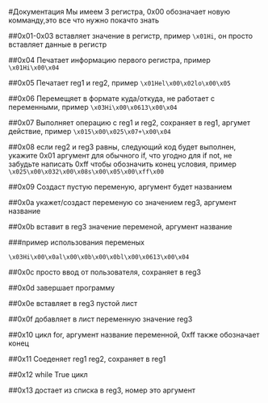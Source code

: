 #Документация
Мы имеем 3 регистра, 0x00 обозначает новую комманду,это все что нужно покачто знать

##0x01-0x03
вставляет значение в регистр, пример
`\x01Hi`, он просто вставляет данные в регистр

##0x04
Печатает информацию первого регистра, пример
`\x01Hi\x00\x04`

##0x05
Печатает reg1 и reg2, пример
`\x01Hel\x00\x02lo\x00\x05`

##0x06
Перемещяет в формате куда/откуда, не работает с переменными, пример
`\x03Hi\x00\x0613\x00\x04`

##0x07
Выполняет операцию с reg1 и reg2, сохраняет в reg1, аргумет действие, пример
`\x015\x00\x025\x07+\x00\x04`

##0x08
если reg2 и reg3 равны, следующий код будет выполнен, укажите 0x01 аргумент для обычного if, что угодно для if not, не забудьте написать 0xff чтобы обозначить конец условия, пример
`\x025\x00\x032\x00\x08s\x00\x05\x00\xff\x00`

##0x09
Создаст пустую переменую, аргумент будет названием

##0x0a
укажет/создаст переменую со значением reg3, аргумент название

##0x0b
вставит в reg3 значение переменой, аргумент название

###пример использования переменых

`\x03Hi\x00\x0al\x00\x0b\x00\x0bl\x00\x0613\x00\x04`

##0x0c
просто ввод от пользователя, сохраняет в reg3

##0x0d
завершает программу

##0x0e
вставляет в reg3 пустой лист

##0x0f
добавляет в лист переменную значение reg3

##0x10
цикл for, аргумент название переменной, 0xff также обозначает конец

##0x11
Соеденяет reg1 reg2, сохраняет в reg1

##0x12
while True цикл

##0x13
достает из списка в reg3, номер это аргумент